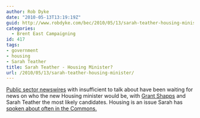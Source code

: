 ```yaml
---
author: Rob Dyke
date: "2010-05-13T13:19:19Z"
guid: http://www.robdyke.com/bec/2010/05/13/sarah-teather-housing-minister/
categories:
  - Brent East Campaigning
id: 417
tags:
- government
- housing
- Sarah Teather
title: Sarah Teather - Housing Minister?
url: /2010/05/13/sarah-teather-housing-minister/
---
```

[Public sector newswires](http://www.24dash.com/news/Housing/2010-05-12-Housing-minister-missing-from-first-coalition-Cabinet) with insufficient to talk about have been waiting for news on who the new Housing minister would be, with [Grant Shapps](http://www.theyworkforyou.com/mp/grant_shapps/welwyn_hatfield "TWFY.com") and Sarah Teather the most likely candidates. Housing is an issue Sarah has [spoken about often in the Commons.](http://www.theyworkforyou.com/search/?s=housing&pid=11350)